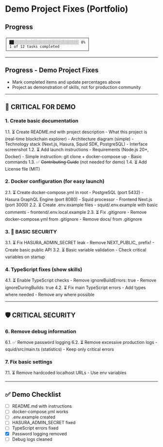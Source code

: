 # Demo Project Fixes (Portfolio)

## Progress
```
┌─────────────────────────────────────┐
│ ██░░░░░░░░░░░░░░░░░░░░░░░░░░░░░░ 8% │
│ 1 of 12 tasks completed             │
└─────────────────────────────────────┘
```

---

## Progress - Demo Project Fixes

- Mark completed items and update percentages above
- Project as demonstration of skills, not for production community

---

## 🚨 CRITICAL FOR DEMO

### 1. Create basic documentation
  1.1. ⏳ Create README.md with project description
    - What this project is (real-time blockchain explorer)
    - Architecture diagram (simple)
    - Technology stack (Next.js, Hasura, Squid SDK, PostgreSQL)
    - Interface screenshot
  1.2. ⏳ Add launch instructions
    - Requirements (Node.js 20+, Docker)
    - Simple instruction: git clone + docker-compose up
    - Basic commands
  1.3. ✅ ~~Contributing Guide~~ (not needed for demo)
  1.4. ⏳ Add License file (MIT)

### 2. Docker configuration (for easy launch)
  2.1. ⏳ Create docker-compose.yml in root
    - PostgreSQL (port 5432)
    - Hasura GraphQL Engine (port 8080)
    - Squid processor
    - Frontend Next.js (port 3000)
  2.2. ⏳ Create .env.example files
    - squid/.env.example with basic comments
    - frontend/.env.local.example
  2.3. ⏳ Fix .gitignore
    - Remove docker-compose.yml from .gitignore
    - Remove docs/ from .gitignore

### 3. 🔐 BASIC SECURITY
  3.1. ⏳ Fix HASURA_ADMIN_SECRET leak
    - Remove NEXT_PUBLIC_ prefix!
    - Create basic public API
  3.2. ⏳ Basic variable validation
    - Check critical variables on startup

### 4. TypeScript fixes (show skills)
  4.1. ⏳ Enable TypeScript checks
    - Remove ignoreBuildErrors: true
    - Remove ignoreDuringBuilds: true
  4.2. ⏳ Fix main TypeScript errors
    - Add types where needed
    - Remove any where possible

---

## 🛡️ CRITICAL SECURITY

### 6. Remove debug information
  6.1. ✅ Remove password logging
  6.2. ⏳ Remove excessive production logs
    - squid/src/main.ts (statistics)
    - Keep only critical errors

### 7. Fix basic settings
  7.1. ⏳ Remove hardcoded localhost URLs
    - Use env variables

---

## ✅ Demo Checklist

- [ ] README.md with instructions
- [ ] docker-compose.yml works
- [ ] .env.example created
- [ ] HASURA_ADMIN_SECRET fixed
- [ ] TypeScript errors fixed
- [x] Password logging removed
- [ ] Debug logs cleaned
